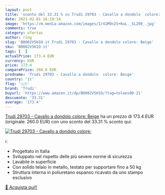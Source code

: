 ```yaml
---
layout: post
title: 'sconto del 33.31 % su Trudi 29703 - Cavallo a dondolo  colore:  '
date: 2021-02-01 16:19:14
image: 'https://m.media-amazon.com/images/I/41M9n2S+6uL._SL200_.jpg'
comments: true
category: ofertas
author: ring
slug: 'B0002V5H1O-it Trudi 29703 - Cavallo a dondolo colore: Beige'
sku: 'B0002V5H1O-it'
tags: [  ]
actualPrice: 173.4 EUR
currency: EUR
price: 173.4
comparePrice: 260.0 EUR
prodname: 'Trudi 29703 - Cavallo a dondolo  colore: Beige'
country: 'it'
flag: '🇮🇹'
brand: 'Trudi'
buyurl: 'https://www.amazon.it/dp/B0002V5H1O/?tag=tolees00-21'
descuento: '33.31'
average: '173.4'
---
```


[Trudi 29703 - Cavallo a dondolo  colore: Beige](https://www.amazon.it/dp/B0002V5H1O/?tag=tolees00-21) ha un prezzo di 173.4 EUR (originale: 260.0 EUR) con uno sconto del 33.31 % sconto qui:

[![Trudi 29703 - Cavallo a dondolo  colore:](https://m.media-amazon.com/images/I/41M9n2S+6uL._SL200_.jpg)](https://www.amazon.it/dp/B0002V5H1O/?tag=tolees00-21)

ℹ️:

- Progettato in Italia
- Sviluppato nel rispetto delle più severe norme di sicurezza
- Lavabile in superficie
- Con solido telaio in metallo, testato per supportare fino a 50 kg
- Struttura interna in poliuretano espanso ricavato da uno stampo esclusivo

[🛒 Acquista qui!!](https://www.amazon.it/dp/B0002V5H1O/?tag=tolees00-21)
